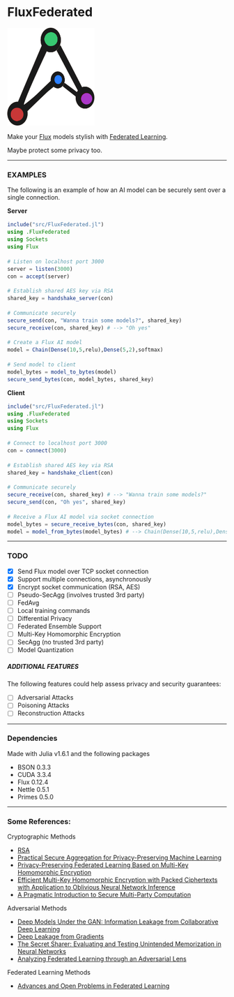 
# FluxFederated

<img width="200px" src="https://github.com/johngilbert2000/FluxFederated/blob/main/misc/fed_logo.png" />

Make your [Flux](https://fluxml.ai/) models stylish with [Federated Learning](https://ai.googleblog.com/2017/04/federated-learning-collaborative.html).

Maybe protect some privacy too.

___

### EXAMPLES

The following is an example of how an AI model can be securely sent over a single connection.

**Server**

```julia
include("src/FluxFederated.jl")
using .FluxFederated
using Sockets
using Flux

# Listen on localhost port 3000
server = listen(3000)
con = accept(server)

# Establish shared AES key via RSA
shared_key = handshake_server(con)

# Communicate securely
secure_send(con, "Wanna train some models?", shared_key)
secure_receive(con, shared_key) # --> "Oh yes"

# Create a Flux AI model
model = Chain(Dense(10,5,relu),Dense(5,2),softmax)

# Send model to client
model_bytes = model_to_bytes(model)
secure_send_bytes(con, model_bytes, shared_key)

```

**Client**
```julia
include("src/FluxFederated.jl")
using .FluxFederated
using Sockets
using Flux

# Connect to localhost port 3000
con = connect(3000)

# Establish shared AES key via RSA
shared_key = handshake_client(con)

# Communicate securely
secure_receive(con, shared_key) # --> "Wanna train some models?"
secure_send(con, "Oh yes", shared_key)

# Receive a Flux AI model via socket connection
model_bytes = secure_receive_bytes(con, shared_key)
model = model_from_bytes(model_bytes) # --> Chain(Dense(10,5,relu),Dense(5,2),softmax)
```

___

### TODO

- [X] Send Flux model over TCP socket connection
- [X] Support multiple connections, asynchronously
- [X] Encrypt socket communication (RSA, AES)
- [ ] Pseudo-SecAgg (involves trusted 3rd party)
- [ ] FedAvg
- [ ] Local training commands
- [ ] Differential Privacy
- [ ] Federated Ensemble Support
- [ ] Multi-Key Homomorphic Encryption
- [ ] SecAgg (no trusted 3rd party)
- [ ] Model Quantization

##### ADDITIONAL FEATURES

The following features could help assess privacy and security guarantees:

- [ ] Adversarial Attacks
- [ ] Poisoning Attacks
- [ ] Reconstruction Attacks

___

### Dependencies

Made with Julia v1.6.1 and the following packages

- BSON 0.3.3
- CUDA 3.3.4
- Flux 0.12.4
- Nettle 0.5.1
- Primes 0.5.0
___

### Some References:

Cryptographic Methods

- [RSA](https://en.wikipedia.org/wiki/RSA_(cryptosystem))
- [Practical Secure Aggregation
for Privacy-Preserving Machine Learning](https://eprint.iacr.org/2017/281.pdf)
- [Privacy-Preserving Federated Learning Based on Multi-Key Homomorphic Encryption](https://arxiv.org/pdf/2104.06824.pdf)
- [Efficient Multi-Key Homomorphic Encryption
with Packed Ciphertexts with Application
to Oblivious Neural Network Inference](https://eprint.iacr.org/2019/524.pdf)
- [A Pragmatic Introduction to
Secure Multi-Party Computation](https://securecomputation.org/docs/pragmaticmpc.pdf)

Adversarial Methods

- [Deep Models Under the GAN: Information Leakage from
Collaborative Deep Learning](https://export.arxiv.org/pdf/1702.07464)
- [Deep Leakage from Gradients](https://hanlab.mit.edu/projects/dlg/assets/NeurIPS19_deep_leakage_from_gradients.pdf)
- [The Secret Sharer: Evaluating and Testing Unintended Memorization in Neural Networks](https://www.usenix.org/system/files/sec19-carlini.pdf)
- [Analyzing Federated Learning through an Adversarial Lens](https://www.princeton.edu/~pmittal/publications/bhagoji-icml19.pdf)

Federated Learning Methods

- [Advances and Open Problems in Federated Learning](https://arxiv.org/abs/1912.04977v3)
